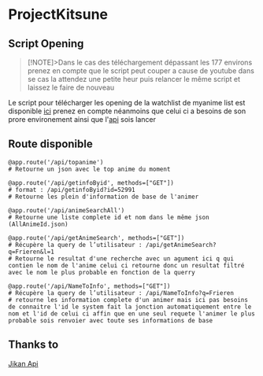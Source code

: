 # ProjectKitsune

## Script Opening
>[!NOTE]>Dans le cas des téléchargement dépassant les 177 environs prenez en compte que le script peut couper a cause de youtube dans se cas la attendez une petite heur puis relancer le même script et laissez le faire de nouveau

Le script pour télécharger les opening de la watchlist de myanime list est disponible [ici](../opening_downloader/main.py) prenez en compte néanmoins que celui ci a besoins de son prore environement ainsi que l'[api](main.py) sois lancer

## Route disponible
    @app.route('/api/topanime')
    # Retourne un json avec le top anime du moment 
    
    @app.route('/api/getinfoByid', methods=["GET"])
    # format : /api/getinfoByid?id=52991
    # Retourne les plein d'information de base de l'animer
    
    @app.route('/api/animeSearchAll')
    # Retourne une liste complete id et nom dans le même json (AllAnimeId.json)
   
    @app.route('/api/getAnimeSearch', methods=["GET"])
    # Récupère la query de l’utilisateur : /api/getAnimeSearch?q=Frieren&l=1
    # Retourne le resultat d'une recherche avec un agument ici q qui contien le nom de l'anime celui ci retourne donc un resultat filtré avec le nom le plus probable en fonction de la querry
    
    @app.route('/api/NameToInfo', methods=["GET"])
    # Récupère la query de l’utilisateur : /api/NameToInfo?q=Frieren
    # retourne les information complete d'un animer mais ici pas besoins de connaitre l'id le system fait la jonction automatiquement entre le nom et l'id de celui ci affin que en une seul requete l'animer le plus probable sois renvoier avec toute ses informations de base

## Thanks to
[Jikan Api](https://jikan.moe)